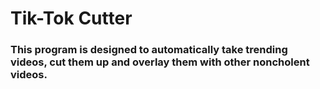 # Tik-Tok Cutter

### This program is designed to automatically take trending videos, cut them up and overlay them with other noncholent videos.